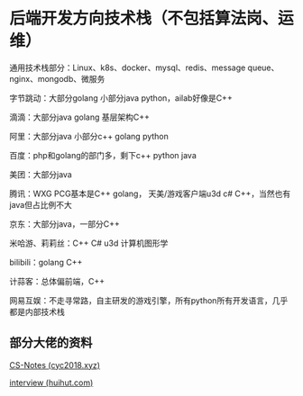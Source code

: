 # 后端开发方向技术栈（不包括算法岗、运维）

通用技术栈部分：Linux、k8s、docker、mysql、redis、message queue、nginx、mongodb、微服务

字节跳动：大部分golang 小部分java python，ailab好像是C++

滴滴：大部分java golang 基层架构C++

阿里：大部分java 小部分c++ golang python

百度：php和golang的部门多，剩下c++ python java

美团：大部分java

腾讯：WXG PCG基本是C++ golang， 天美/游戏客户端u3d c# C++，当然也有java但占比例不大

京东：大部分java，一部分C++

米哈游、莉莉丝：C++ C# u3d 计算机图形学

bilibili：golang C++

计蒜客：总体偏前端，C++

网易互娱：不走寻常路，自主研发的游戏引擎，所有python所有开发语言，几乎都是内部技术栈



## 部分大佬的资料

[CS-Notes (cyc2018.xyz)](https://www.cyc2018.xyz/)

[interview (huihut.com)](https://interview.huihut.com/#/)

